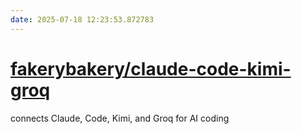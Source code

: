 ```yaml
---
date: 2025-07-18 12:23:53.872783
---
```


# [fakerybakery/claude-code-kimi-groq](https://github.com/fakerybakery/claude-code-kimi-groq)

connects Claude, Code, Kimi, and Groq for AI coding